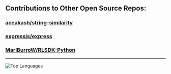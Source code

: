 ## Contributions to Other Open Source Repos:

[](https://github.com/expressjs/express/pull/3810)

### [aceakash/string-similarity](https://github.com/aceakash/string-similarity/pulls?q=is%3Apr+author%3AAScriver+is%3Aclosed+)
### [expressjs/express](https://github.com/expressjs/express/pulls?q=is%3Apr+author%3AAScriver+is%3Aclosed+)
### [MarlBurroW/RLSDK-Python](https://github.com/MarlBurroW/RLSDK-Python/pulls?q=is%3Apr+author%3AAScriver+is%3Aclosed+)

_________________

![Top Languages](https://github-readme-stats.vercel.app/api/top-langs/?username=ascriver&layout=compact)
